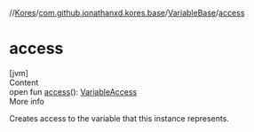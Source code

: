 //[Kores](../../index.md)/[com.github.jonathanxd.kores.base](../index.md)/[VariableBase](index.md)/[access](access.md)



# access  
[jvm]  
Content  
open fun [access](access.md)(): [VariableAccess](../-variable-access/index.md)  
More info  


Creates access to the variable that this instance represents.

  



